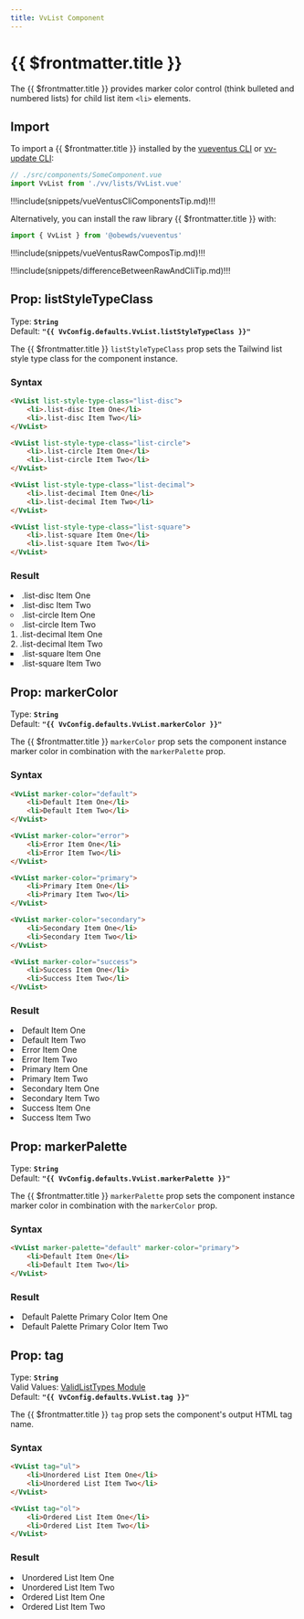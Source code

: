 ```yaml
---
title: VvList Component
---
```


<script setup>
    import DocsPackageVersion from '../../../src/views/compos/DocsPackageVersion.vue'
    import { VvList, VvConfig } from '../../../src/index'
</script>



# {{ $frontmatter.title }}

The {{ $frontmatter.title }} provides marker color control (think bulleted and numbered lists) for child list item `<li>` elements.







## Import

To import a {{ $frontmatter.title }} installed by the [vueventus CLI](/guides/vueventus-cli) or [vv-update CLI](/guides/vv-update-cli):

```javascript
// ./src/components/SomeComponent.vue
import VvList from './vv/lists/VvList.vue'
```

!!!include(snippets/vueVentusCliComponentsTip.md)!!!

Alternatively, you can install the raw library {{ $frontmatter.title }} with:

```javascript
import { VvList } from '@obewds/vueventus'
```

!!!include(snippets/vueVentusRawComposTip.md)!!!

!!!include(snippets/differenceBetweenRawAndCliTip.md)!!!







## Prop: listStyleTypeClass

Type: **`String`**  
Default: **`"{{ VvConfig.defaults.VvList.listStyleTypeClass }}"`**

The {{ $frontmatter.title }} `listStyleTypeClass` prop sets the Tailwind list style type class for the component instance.

### Syntax

```html
<VvList list-style-type-class="list-disc">
    <li>.list-disc Item One</li>
    <li>.list-disc Item Two</li>
</VvList>

<VvList list-style-type-class="list-circle">
    <li>.list-circle Item One</li>
    <li>.list-circle Item Two</li>
</VvList>

<VvList list-style-type-class="list-decimal">
    <li>.list-decimal Item One</li>
    <li>.list-decimal Item Two</li>
</VvList>

<VvList list-style-type-class="list-square">
    <li>.list-square Item One</li>
    <li>.list-square Item Two</li>
</VvList>
```

### Result

<div class="w-full pt-4">
    <VvList list-style-type-class="list-disc">
        <li>.list-disc Item One</li>
        <li>.list-disc Item Two</li>
    </VvList>
    <VvList list-style-type-class="list-circle" style="list-style-type:circle;">
        <li>.list-circle Item One</li>
        <li>.list-circle Item Two</li>
    </VvList>
    <VvList list-style-type-class="list-decimal" style="list-style-type:decimal;">
        <li>.list-decimal Item One</li>
        <li>.list-decimal Item Two</li>
    </VvList>
    <VvList list-style-type-class="list-square" style="list-style-type:square;">
        <li>.list-square Item One</li>
        <li>.list-square Item Two</li>
    </VvList>
</div>







## Prop: markerColor

Type: **`String`**  
Default: **`"{{ VvConfig.defaults.VvList.markerColor }}"`**

The {{ $frontmatter.title }} `markerColor` prop sets the component instance marker color in combination with the `markerPalette` prop.

### Syntax

```html
<VvList marker-color="default">
    <li>Default Item One</li>
    <li>Default Item Two</li>
</VvList>

<VvList marker-color="error">
    <li>Error Item One</li>
    <li>Error Item Two</li>
</VvList>

<VvList marker-color="primary">
    <li>Primary Item One</li>
    <li>Primary Item Two</li>
</VvList>

<VvList marker-color="secondary">
    <li>Secondary Item One</li>
    <li>Secondary Item Two</li>
</VvList>

<VvList marker-color="success">
    <li>Success Item One</li>
    <li>Success Item Two</li>
</VvList>
```

### Result

<div class="w-full pt-4">
    <VvList marker-color="default">
        <li>Default Item One</li>
        <li>Default Item Two</li>
    </VvList>
    <VvList marker-color="error">
        <li>Error Item One</li>
        <li>Error Item Two</li>
    </VvList>
    <VvList marker-color="primary">
        <li>Primary Item One</li>
        <li>Primary Item Two</li>
    </VvList>
    <VvList marker-color="secondary">
        <li>Secondary Item One</li>
        <li>Secondary Item Two</li>
    </VvList>
    <VvList marker-color="success">
        <li>Success Item One</li>
        <li>Success Item Two</li>
    </VvList>
</div>







## Prop: markerPalette

Type: **`String`**  
Default: **`"{{ VvConfig.defaults.VvList.markerPalette }}"`**

The {{ $frontmatter.title }} `markerPalette` prop sets the component instance marker color in combination with the `markerColor` prop.

### Syntax

```html
<VvList marker-palette="default" marker-color="primary">
    <li>Default Item One</li>
    <li>Default Item Two</li>
</VvList>
```

### Result

<div class="w-full pt-4">
    <VvList marker-palette="default" marker-color="primary">
        <li>Default Palette Primary Color Item One</li>
        <li>Default Palette Primary Color Item Two</li>
    </VvList>
</div>







## Prop: tag

Type: **`String`**  
Valid Values: [ValidListTypes Module](/components/prop-validators#validlisttypes)  
Default: **`"{{ VvConfig.defaults.VvList.tag }}"`**

The {{ $frontmatter.title }} `tag` prop sets the component's output HTML tag name.

### Syntax

```html
<VvList tag="ul">
    <li>Unordered List Item One</li>
    <li>Unordered List Item Two</li>
</VvList>

<VvList tag="ol">
    <li>Ordered List Item One</li>
    <li>Ordered List Item Two</li>
</VvList>
```

### Result

<div class="w-full pt-4">
    <VvList tag="ul">
        <li>Unordered List Item One</li>
        <li>Unordered List Item Two</li>
    </VvList>
    <VvList tag="ol">
        <li>Ordered List Item One</li>
        <li>Ordered List Item Two</li>
    </VvList>
</div>






<DocsPackageVersion/>
